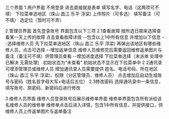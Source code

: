 三个界面
1.用户界面
不用登录 进去直接就是表单 
填写名字、电话（这两项可不填）
下拉菜单选地区（珠山 昌江 乐平 浮梁)
上传照片（可多选）
填写备注（可不填）
选定位（暂时可不弄）

2.管理员界面
首先登录账号 界面包含以下三项
2.1查看故障
按所选日期来选择查看某一天上传的故障
点击查看故障详情
  --包含以上1中所有信息 并增加以下信息
  --选择维修人员  先下拉菜单选地区（珠山 昌江 乐平 浮梁) 再弹出该地区有哪些维修人员，点击可选择
  --增加返单信息  维修人员维修完后需要返回维修返单图片与备注（备注可不填）供管理员查看
  --增加进度选择  下拉菜单选择（未派单 处理中 已解决 无需处理） 初始状态为“未查看” 初始状态不显示在下拉菜单中
2.2通讯录
可增添管理员或维修人员 
增加通讯录人员需要提供 姓名、电话号码、所在地区（珠山 昌江 乐平 浮梁)、权限（分区管理员、维修人员）
点击增加后自动生成账号与密码（姓名首字母大写+电话后五位）
2.3修改密码
选择通讯录中一条信息，填写账号、原密码、新密码后进行修改

3.维修人员界面
维修人员登录账号后展示维修单界面
维修单界面包含所有派给该名维修人员的维修单
维修单点击后进入详情，包含1中所有信息，并提供接口，供维修人员上传返单图片与返单备注